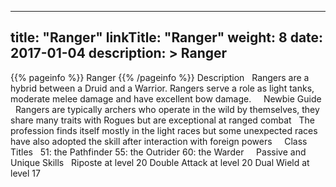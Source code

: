 
---
title: "Ranger"
linkTitle: "Ranger"
weight: 8
date: 2017-01-04
description: >
 Ranger
---

{{% pageinfo %}}
Ranger
{{% /pageinfo %}}
Description
<span class="line-spacer d-block"> </span>
Rangers are a hybrid between a Druid and a Warrior. Rangers serve a role as light tanks, moderate melee damage and have excellent bow damage. 
<span class="line-spacer d-block"> </span>
<span class="line-spacer d-block"> </span>
Newbie Guide
<span class="line-spacer d-block"> </span>
Rangers are typically archers who operate in the wild by themselves, they share many traits with Rogues but are exceptional at ranged combat
<span class="line-spacer d-block"> </span>
The profession finds itself mostly in the light races but some unexpected races have also adopted the skill after interaction with foreign powers 
<span class="line-spacer d-block"> </span>
<span class="line-spacer d-block"> </span>
Class Titles
<span class="line-spacer d-block"> </span>
51: the Pathfinder 55: the Outrider 60: the Warder 
<span class="line-spacer d-block"> </span>
<span class="line-spacer d-block"> </span>
Passive and Unique Skills
<span class="line-spacer d-block"> </span>
Riposte at level 20 
Double Attack at level 20 
Dual Wield at level 17
